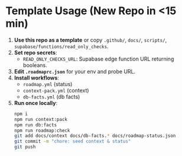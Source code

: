 # Template Usage (New Repo in <15 min)

1) **Use this repo as a template** or copy `.github/`, `docs/`, `scripts/`, `supabase/functions/read_only_checks`.
2) **Set repo secrets**:
   - `READ_ONLY_CHECKS_URL`: Supabase edge function URL returning booleans.
3) **Edit `.roadmaprc.json`** for your env and probe URL.
4) **Install workflows**:
   - `roadmap.yml` (status)
   - `context-pack.yml` (context)
   - `db-facts.yml` (db facts)
5) **Run once locally**:
   ```bash
   npm i
   npm run context:pack
   npm run db:facts
   npm run roadmap:check
   git add docs/context docs/db-facts.* docs/roadmap-status.json
   git commit -m "chore: seed context & status"
   git push
